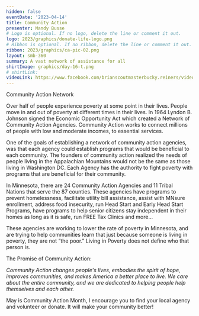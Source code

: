 ```yaml
---
hidden: false
eventDate: '2023-04-14'
title: Community Action
presenter: Mandy Busse
# Logo is optional. If no logo, delete the line or comment it out.
logo: 2023/graphics/donate-life-logo.png
# Ribbon is optional. If no ribbon, delete the line or comment it out.
ribbon: 2023/graphics/ca-pic-02.png
layout: smb-360
summary: A vast network of assistance for all
shirtImage: graphics/day-16-t.png
# shirtLink:
videoLink: https://www.facebook.com/brianscoutmasterbucky.reiners/videos/783302742970615
---
```


Community Action Network

Over half of people experience poverty at some point in their lives.  People move in and out of poverty at different times in their lives.  In 1964 Lyndon B. Johnson signed the Economic Opportunity Act which created a Network of Community Action Agencies.  Community Action works to connect millions of people with low and moderate incomes, to essential services.

One of the goals of establishing a network of community action agencies, was that each agency could establish programs that would be beneficial to each community.  The founders of community action realized the needs of people living in the Appalachian Mountains would not be the same as those living in Washington DC.  Each Agency has the authority to fight poverty with programs that are beneficial for their community.

In Minnesota, there are 24 Community Action Agencies and 11 Tribal Nations that serve the 87 counties.  These agencies have programs to prevent homelessness, facilitate utility bill assistance, assist with MNsure enrollment, address food insecurity, run Head Start and Early Head Start Programs, have programs to help senior citizens stay independent in their homes as long as it is safe, run FREE Tax Clinics and more…

These agencies are working to lower the rate of poverty in Minnesota, and are trying to help communities learn that just because someone is living in poverty, they are not “the poor.”  Living in Poverty does not define who that person is.

The Promise of Community Action:

*Community Action changes people's lives, embodies the spirit of hope, improves communities, and makes America a better place to live. We care about the entire community, and we are dedicated to helping people help themselves and each other.*

May is Community Action Month, I encourage you to find your local agency and volunteer or donate.  It will make your community better!
